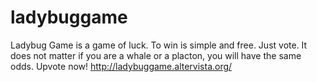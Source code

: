 # ladybuggame
Ladybug Game is a game of luck. To win is simple and free. Just vote. It does not matter if you are a whale or a placton, you will have the same odds. Upvote now! http://ladybuggame.altervista.org/

